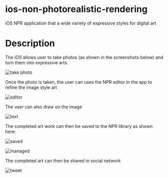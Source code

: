 # ios-non-photorealistic-rendering

iOS NPR application that a wide variety of expressive styles for digital art

# Description

The iOS allows user to take photos (as shown in the screenshots below) and turn them into expressive arts. 

![take photo](screenshots/take_photo.png)

Once the photo is taken, the user can uses the NPR editor in the app to refine the image style art 

![editor](screenshots/editor.png)

The user can also draw on the image

![text](screenshots/text.png)

The completed art work can then be saved to the NPR library as shown here:

![saved](screenshots/saved.png)

![managed](screenshots/managed.png)

The completed art can then be shared in social network

![tweet](screenshots/tweet.png)

